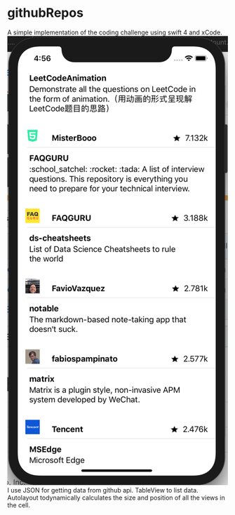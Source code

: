 # githubRepos
A simple implementation of the coding challenge using swift 4 and xCode.
![alt text](https://github.com/Redimber/githubRepos/blob/master/Screenshot%202018-12-29%20at%2016.56.10.png?raw=true)
I use JSON for getting data from github api.
TableView to list data.
Autolayout todynamically calculates the size and position of all the views in the cell.

